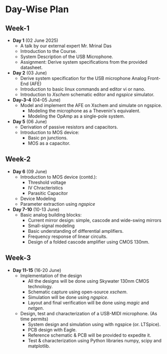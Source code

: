# Day-Wise Plan

## Week-1

- **Day 1** (02 June 2025)
  - A talk by our external expert Mr. Mrinal Das
  - Introduction to the Course.
  - System Description of the USB Microphone.
  - Assignment: Derive system specifications from the provided datasheet.
- **Day 2** (03 June)
  - Derive system specification for the USB microphone Analog Front-End (AFE)
  - Introduction to basic linux commands and editor vi or nano.
  - Introduction to _Xschem_ schematic editor and _ngspice_ simulator.
- **Day-3-4** (04-05 June)
  - Model and implement the AFE on Xschem and simulate on ngspice.
    - Modeling the microphone as a Thevenin's equivalent.
    - Modeling the OpAmp as a single-pole system.
- **Day 5** (06 June)
  - Derivation of passive resistors and capacitors.
  - Introduction to MOS device:
    - Basic pn junctions.
    - MOS as a capacitor.
   
## Week-2

- **Day 6** (09 June)
  - Introduction to MOS device (contd.):
    - Threshold voltage
    - IV Chracteristics
    - Parasitic Capacitor
  - Device Modeling
  - Parameter extraction using _ngspice_
- **Day 7-10** (10-13 June)
  - Basic analog building blocks:
    - Current mirror design: simple, cascode and wide-swing mirrors
    - Small-signal modeling
    - Basic understanding of differential amplifiers.
    - Frequency response of linear circuits.
    - Design of a folded cascode amplifier using CMOS 130nm.

## Week-3

- **Day 11-15** (16-20 June)
  - Implementation of the design
    - All the designs will be done using Skywater 130nm CMOS technology.
    - Schematic capture using open-source _xschem_.
    - Simulation will be done using _ngspice_.
    - Layout and final verification will be done using _magic_ and _netgen_.
  - Design, test and characterization of a USB-MIDI microphone. (As time permits)
    - System design and simulation using  with ngspice (or. LTSpice).
    - PCB design with Eagle.
    - Reference schematic & PCB will be provided to expedite it.
    - Test & characterization using Python libraries numpy, scipy and matplotlib.

  
